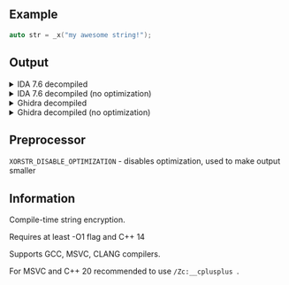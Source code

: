 ## Example
```cpp
auto str = _x("my awesome string!");
```
  
## Output
<details>
  <summary>IDA 7.6 decompiled</summary>

  ```cpp
  v11 = -2136872978;
  v3 = &v6;
  v10 = -369953549;
  v9 = -1595544081;
  v8 = -203032607;
  v7 = -24327;
  v6 = -19;
  v12 = 0;
  do
  {
    *(_DWORD *)v3 ^= 0x80808080;
    v3 += 4;
  }
  while ( v12 < 4 );
  v4 = v3 - &v6;
  do
  {
    *v3++ ^= 0x80u;
    ++v4;
  }
  while ( v4 < 0x13 );
  ```
</details>
  
<details>
  <summary>IDA 7.6 decompiled (no optimization)</summary>
  
  ```cpp
  v8 = -254699618;
  v0 = &v3;
  v7 = -1719499645;
  v1 = 0;
  v6 = -795501153;
  v5 = -2087352431;
  v4 = -12151;
  v3 = -99;
  do
  {
    *v0++ ^= 0xF0u;
    ++v1;
  }
  while ( v1 < 0x13 );
  ```
</details>
  
<details>
  <summary>Ghidra decompiled</summary>

  ```cpp
  local_c = 0xb091d7de;
  puVar1 = (uint *)&local_1b;
  local_10 = 0xd9c2c4c3;
  local_14 = 0x90d5dddf;
  local_18 = 0xc3d5c7d1;
  local_1a = 0x90c9;
  local_1b = 0xdd;
  local_8 = 0;
  do {
    *puVar1 = *puVar1 ^ 0xb0b0b0b0;
    puVar1 = puVar1 + 1;
  } while (local_8 < 4);
  uVar2 = (int)puVar1 - (int)&local_1b;

  do {
    *(byte *)puVar1 = *(byte *)puVar1 ^ 0xb0;
    puVar1 = (uint *)((int)puVar1 + 1);
    uVar2 = uVar2 + 1;
  } while (uVar2 < 0x13);
  ```
</details>

<details>
  <summary>Ghidra decompiled (no optimization)</summary>

  ```cpp
  local_c = 0x3011575e;
  pbVar1 = &local_1b;
  local_10 = 0x59424443;
  uVar2 = 0;
  local_14 = 0x10555d5f;
  local_18 = 0x43554751;
  local_1a = 0x1049;
  local_1b = 0x5d;
  do {
    *pbVar1 = *pbVar1 ^ 0x30;
    pbVar1 = pbVar1 + 1;
    uVar2 = uVar2 + 1;
  } while (uVar2 < 0x13);
  ```
</details>
  
## Preprocessor
`XORSTR_DISABLE_OPTIMIZATION` - disables optimization, used to make output smaller

## Information
Compile-time string encryption.

Requires at least -O1 flag and C++ 14

Supports GCC, MSVC, CLANG compilers.

For MSVC and C++ 20 recommended to use ```/Zc:__cplusplus ```.

